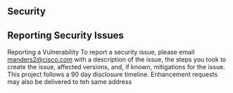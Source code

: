 
## Security

## Reporting Security Issues

Reporting a Vulnerability
To report a security issue, please email manders2@cisco.com with a description of the issue, the steps you took to create the issue, affected versions, and, if known, mitigations for the issue. This project follows a 90 day disclosure timeline.
Enhancement requests may also be delivered to teh same address
